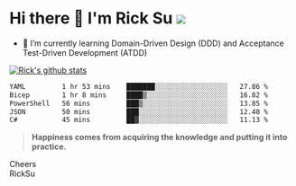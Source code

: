 # Hi there 👋 I'm Rick Su ![](https://komarev.com/ghpvc/?username=ricksu978)
<!--
**ricksu978/ricksu978** is a ✨ _special_ ✨ repository because its `README.md` (this file) appears on your GitHub profile.

Here are some ideas to get you started:

- 🔭 I’m currently working on ...
-->
- 🌱 I’m currently learning Domain-Driven Design (DDD) and Acceptance Test-Driven Development (ATDD)
<!--
- 👯 I’m looking to collaborate on ...
- 🤔 I’m looking for help with ...
- 💬 Ask me about ...
- 📫 How to reach me: ...
- 😄 Pronouns: ...
- ⚡ Fun fact: ...
-->
[![Rick's github stats](https://github-readme-stats.vercel.app/api?username=ricksu978&theme=dark)](https://github.com/ricksu978/ricksu978)

<!--START_SECTION:waka-->

```txt
YAML         1 hr 53 mins    ███████░░░░░░░░░░░░░░░░░░   27.86 %
Bicep        1 hr 8 mins     ████▒░░░░░░░░░░░░░░░░░░░░   16.82 %
PowerShell   56 mins         ███▒░░░░░░░░░░░░░░░░░░░░░   13.85 %
JSON         50 mins         ███░░░░░░░░░░░░░░░░░░░░░░   12.40 %
C#           45 mins         ██▓░░░░░░░░░░░░░░░░░░░░░░   11.13 %
```

<!--END_SECTION:waka-->

> **Happiness comes from acquiring the knowledge and putting it into practice.**

Cheers  
RickSu 
